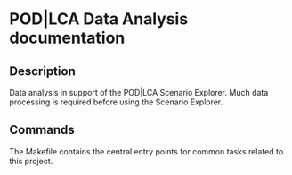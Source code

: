 # POD|LCA Data Analysis documentation

## Description

Data analysis in support of the POD|LCA Scenario Explorer. Much data processing is required before using the Scenario Explorer.

## Commands

The Makefile contains the central entry points for common tasks related to this project.

